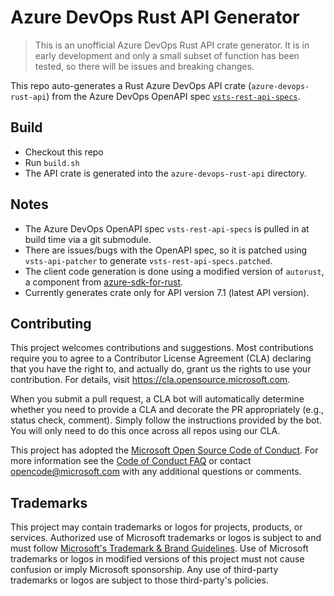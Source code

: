 # Azure DevOps Rust API Generator

> This is an unofficial Azure DevOps Rust API crate generator.
> It is in early development and only a small subset of function has been tested, so there will be issues and breaking changes.

This repo auto-generates a Rust Azure DevOps API crate (`azure-devops-rust-api`) from the Azure DevOps OpenAPI spec [`vsts-rest-api-specs`](https://github.com/MicrosoftDocs/vsts-rest-api-specs).

## Build

- Checkout this repo
- Run `build.sh`
- The API crate is generated into the `azure-devops-rust-api` directory.

## Notes

- The Azure DevOps OpenAPI spec `vsts-rest-api-specs` is pulled in at build time via a git submodule.
- There are issues/bugs with the OpenAPI spec, so it is patched using `vsts-api-patcher` to generate `vsts-rest-api-specs.patched`.
- The client code generation is done using a modified version of `autorust`, a component from [azure-sdk-for-rust](https://github.com/Azure/azure-sdk-for-rust).
- Currently generates crate only for API version 7.1 (latest API version).

## Contributing

This project welcomes contributions and suggestions.  Most contributions require you to agree to a
Contributor License Agreement (CLA) declaring that you have the right to, and actually do, grant us
the rights to use your contribution. For details, visit https://cla.opensource.microsoft.com.

When you submit a pull request, a CLA bot will automatically determine whether you need to provide
a CLA and decorate the PR appropriately (e.g., status check, comment). Simply follow the instructions
provided by the bot. You will only need to do this once across all repos using our CLA.

This project has adopted the [Microsoft Open Source Code of Conduct](https://opensource.microsoft.com/codeofconduct/).
For more information see the [Code of Conduct FAQ](https://opensource.microsoft.com/codeofconduct/faq/) or
contact [opencode@microsoft.com](mailto:opencode@microsoft.com) with any additional questions or comments.

## Trademarks

This project may contain trademarks or logos for projects, products, or services. Authorized use of Microsoft 
trademarks or logos is subject to and must follow 
[Microsoft's Trademark & Brand Guidelines](https://www.microsoft.com/en-us/legal/intellectualproperty/trademarks/usage/general).
Use of Microsoft trademarks or logos in modified versions of this project must not cause confusion or imply Microsoft sponsorship.
Any use of third-party trademarks or logos are subject to those third-party's policies.
